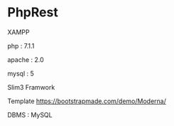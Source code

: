 # PhpRest

XAMPP 

php : 7.1.1

apache : 2.0

mysql : 5


Slim3 Framwork

Template https://bootstrapmade.com/demo/Moderna/

DBMS : MySQL


